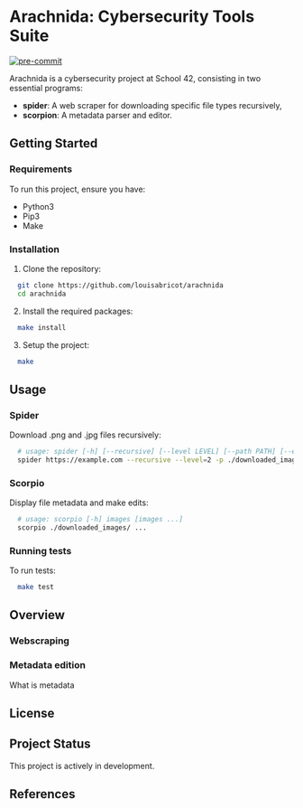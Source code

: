 # Arachnida: Cybersecurity Tools Suite
<!-- BADGIE TIME -->

[![pre-commit](https://img.shields.io/badge/pre--commit-enabled-brightgreen?logo=pre-commit)](https://github.com/pre-commit/pre-commit)

<!-- END BADGIE TIME -->

Arachnida is a cybersecurity project at School 42, consisting in two essential programs:
- **spider**: A web scraper for downloading specific file types recursively,
- **scorpion**: A metadata parser and editor.

## Getting Started

### Requirements

To run this project, ensure you have:
- Python3
- Pip3
- Make

### Installation

1. Clone the repository:
```bash
  git clone https://github.com/louisabricot/arachnida
  cd arachnida
```

2. Install the required packages:
```bash
  make install
```

3. Setup the project:
```bash
  make
``` 

## Usage

### Spider

Download .png and .jpg files recursively:

```bash
  # usage: spider [-h] [--recursive] [--level LEVEL] [--path PATH] [--extension EXTENSION [EXTENSION ...]] url
  spider https://example.com --recursive --level=2 -p ./downloaded_images/ --extension jpg png
```

### Scorpio

Display file metadata and make edits:
```bash
  # usage: scorpio [-h] images [images ...]
  scorpio ./downloaded_images/ ...
```

### Running tests

To run tests:

```bash
  make test
```
## Overview

### Webscraping

### Metadata edition

What is metadata 
## License

## Project Status

This project is actively in development.

## References

